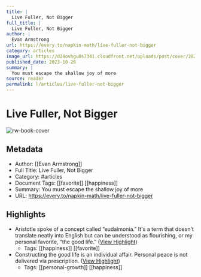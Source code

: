 ```yaml
---
title: |
  Live Fuller, Not Bigger
full_title: |
  Live Fuller, Not Bigger
author: |
  Evan Armstrong
url: https://every.to/napkin-math/live-fuller-not-bigger
category: articles
image_url: https://d24ovhgu8s7341.cloudfront.net/uploads/post/cover/2826/puppy.png
published_date: 2023-10-26
summary: |
  You must escape the shallow joy of more
source: reader
permalink: l/articles/live-fuller-not-bigger
---
```

# Live Fuller, Not Bigger

![rw-book-cover](https://d24ovhgu8s7341.cloudfront.net/uploads/post/cover/2826/puppy.png)

## Metadata
- Author: [[Evan Armstrong]]
- Full Title: Live Fuller, Not Bigger
- Category: #articles
- Document Tags: [[favorite]] [[happiness]] 
- Summary: You must escape the shallow joy of more
- URL: https://every.to/napkin-math/live-fuller-not-bigger

## Highlights
- Aristotle spoke of a concept called “eudaimonia.” It's a term that doesn't translate neatly into English but can be understood as flourishing, or my personal favorite, “the good life.” ([View Highlight](https://read.readwise.io/read/01he01f65m2fr7hh89bdr9ycgk))
    - Tags: [[happiness]] [[favorite]] 
- Constructing the good life is an individual affair. Personal peace is not delivered via prescription. ([View Highlight](https://read.readwise.io/read/01he01ge6ny8dndgn4qnqd6ysw))
    - Tags: [[personal-growth]] [[happiness]] 


